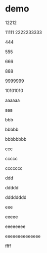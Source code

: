 # demo

12212

11111
2222233333

444

555

666


888

9999999

10101010

aaaaaa

aaa

bbb

bbbbb

bbbbbbbb

ccc

ccccc

ccccccc

ddd

ddddd

dddddddd

eee

eeeee

eeeeeeee

eeeeeeeeeeeeee

ffff
